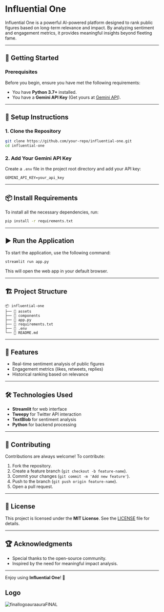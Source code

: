 # Influential One

Influential One is a powerful AI-powered platform designed to rank public figures based on long-term relevance and impact. By analyzing sentiment and engagement metrics, it provides meaningful insights beyond fleeting fame.

---

## 🚀 **Getting Started**

### **Prerequisites**
Before you begin, ensure you have met the following requirements:

- You have **Python 3.7+** installed.
- You have a **Gemini API Key** (Get yours at [Gemini API](https://www.gemini.com)).

---

## 🔑 **Setup Instructions**

### **1. Clone the Repository**
```bash
git clone https://github.com/your-repo/influential-one.git
cd influential-one
```

### **2. Add Your Gemini API Key**
Create a `.env` file in the project root directory and add your API key:

```env
GEMINI_API_KEY=your_api_key
```

---

## 📦 **Install Requirements**

To install all the necessary dependencies, run:

```bash
pip install -r requirements.txt
```

---

## ▶️ **Run the Application**

To start the application, use the following command:

```bash
streamlit run app.py
```

This will open the web app in your default browser.

---

## 🏗️ **Project Structure**
```plaintext
📦 influential-one
├── 📁 assets
├── 📁 components
├── 📄 app.py
├── 📄 requirements.txt
├── 📄 .env
└── 📄 README.md
```

---

## 🌟 **Features**

- Real-time sentiment analysis of public figures
- Engagement metrics (likes, retweets, replies)
- Historical ranking based on relevance

---

## 🛠️ **Technologies Used**

- **Streamlit** for web interface
- **Tweepy** for Twitter API interaction
- **TextBlob** for sentiment analysis
- **Python** for backend processing

---

## 🤝 **Contributing**

Contributions are always welcome! To contribute:

1. Fork the repository.
2. Create a feature branch (`git checkout -b feature-name`).
3. Commit your changes (`git commit -m 'Add new feature'`).
4. Push to the branch (`git push origin feature-name`).
5. Open a pull request.

---

## 📄 **License**

This project is licensed under the **MIT License**. See the [LICENSE](LICENSE) file for details.

---

## 🏆 **Acknowledgments**

- Special thanks to the open-source community.
- Inspired by the need for meaningful impact analysis.

---

Enjoy using **Influential One**! 🚀



## Logo
![finallogoauraauraFINAL](https://github.com/user-attachments/assets/a4681d08-89a3-40e1-bda9-c222cf8e34ae)
